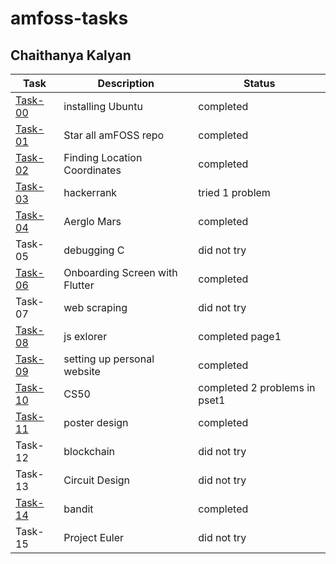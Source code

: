 # amfoss-tasks

## Chaithanya Kalyan

**Task** | **Description** | **Status**
---|---|---
[Task-00](https://github.com/Chaithanya512/amfoss-tasks/tree/main/Task-00)| installing Ubuntu| completed
[Task-01](https://github.com/Chaithanya512/amfoss-tasks/tree/main/Task-01)| Star all amFOSS repo| completed
[Task-02](https://github.com/Chaithanya512/amfoss-tasks/tree/main/Task-02)| Finding Location Coordinates| completed
[Task-03](https://github.com/Chaithanya512/amfoss-tasks/tree/main/Task-03)| hackerrank | tried 1 problem
[Task-04](https://github.com/Chaithanya512/amfoss-tasks/tree/main/Task-04)| Aerglo Mars| completed
Task-05| debugging C | did not try
[Task-06](https://github.com/Chaithanya512/amfoss-tasks/tree/main/Task-06)| Onboarding Screen with Flutter| completed
Task-07| web scraping| did not try
[Task-08](https://github.com/Chaithanya512/amfoss-tasks/tree/main/Task-08)| js exlorer| completed page1
[Task-09](https://github.com/Chaithanya512/amfoss-tasks/tree/main/Task-09)| setting up personal website| completed
[Task-10](https://github.com/Chaithanya512/amfoss-tasks/tree/main/Task-10)| CS50| completed 2 problems in pset1
[Task-11](https://github.com/Chaithanya512/amfoss-tasks/tree/main/Task-11)| poster design| completed
Task-12| blockchain| did not try
Task-13| Circuit Design| did not try
[Task-14](https://github.com/Chaithanya512/amfoss-tasks/tree/main/Task-14)| bandit| completed
Task-15| Project Euler| did not try




